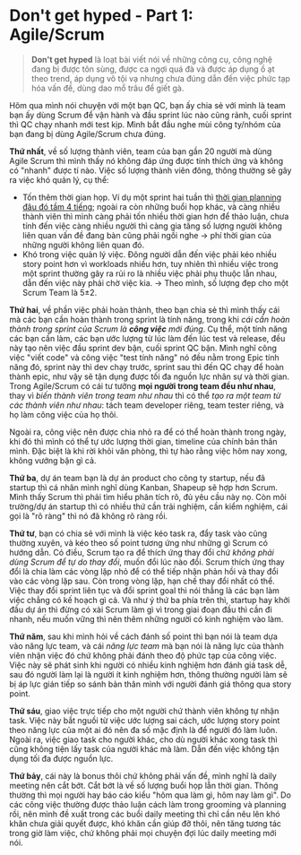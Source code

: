 # Don't get hyped - Part 1: Agile/Scrum

> **Don't get hyped** là loạt bài viết nói về những công cụ, công nghệ đang bị được tôn sùng, được ca ngợi quá đà và được áp dụng ồ ạt theo trend, áp dụng vô tội vạ nhưng chưa đúng dẫn đến việc phức tạp hóa vấn đề, dùng dao mổ trâu để giết gà.

Hôm qua mình nói chuyện với một bạn QC, bạn ấy chia sẻ với mình là team bạn ấy dùng Scrum để vận hành và đầu sprint lúc nào cũng rảnh, cuối sprint thì QC chạy nhanh mới test kịp. Mình bắt đầu nghe mùi công ty/nhóm của bạn đang bị dùng Agile/Scrum chưa đúng.

**Thứ nhất**, về số lượng thành viên, team của bạn gần 20 người mà dùng Agile Scrum thì mình thấy nó không đáp ứng được tính thích ứng và không có "nhanh" được tí nào. Việc số lượng thành viên đông, thông thường sẽ gây ra việc khó quản lý, cụ thể:

- Tốn thêm thời gian họp. Ví dụ một sprint hai tuần thì [thời gian planning đâu đó tầm 4 tiếng](https://www.wrike.com/scrum-guide/faq/what-is-sprint-planning-timebox/); ngoài ra còn những buổi họp khác, và càng nhiều thành viên thì mình càng phải tốn nhiều thời gian hơn để thảo luận, chưa tính đến việc càng nhiều người thì càng gia tăng số lượng người không liên quan vấn đề đang bàn cũng phải ngồi nghe -> phí thời gian của những người không liên quan đó.
- Khó trong việc quản lý việc. Đông người dẫn đến việc phải kéo nhiều story point hơn vì workloads nhiều hơn, tuy nhiên thì nhiều việc trong một sprint thường gây ra rủi ro là nhiều việc phải phụ thuộc lẫn nhau, dẫn đến việc này phải chờ việc kia.
-> Theo mình, số lượng đẹp cho một Scrum Team là 5±2.

**Thứ hai**, về phần việc phải hoàn thành, theo bạn chia sẻ thì mình thấy cái mà các bạn cần hoàn thành trong sprint là tính năng, trong khi *cái cần hoàn thành trong sprint của Scrum là **công việc** mới đúng*. Cụ thể, một tính năng các bạn cần làm, các bạn ước lượng từ lúc làm đến lúc test và release, đều này tạo nên việc đầu sprint dev bận, cuối sprint QC bận. Mình nghĩ công việc "viết code" và công việc "test tính năng" nó đều nằm trong Epic tính năng đó, sprint này thì dev chạy trước, sprint sau thì đến QC chạy để hoàn thành epic, như vậy sẽ tận dụng được tối đa nguồn lực nhân sự và thời gian. Trong Agile/Scrum có cái tư tưởng **mọi người trong team đều như nhau**, thay vì *biến thành viên trong team như nhau* thì có thể *tạo ra một team từ các thành viên như nhau*: tách team developer riêng, team tester riêng, và họ làm công việc của họ thôi.

Ngoài ra, công việc nên được chia nhỏ ra để có thể hoàn thành trong ngày, khi đó thì mình có thể tự ước lượng thời gian, timeline của chính bản thân mình. Đặc biệt là khi rời khỏi văn phòng, thì tự hào rằng việc hôm nay xong, không vướng bận gì cả.

**Thứ ba**, dự án team bạn là dự án product cho công ty startup, nếu đã startup thì cá nhân mình nghĩ dùng Kanban, Shapeup sẽ hợp hơn Scrum. Mình thấy Scrum thì phải tìm hiểu phân tích rõ, đủ yêu cầu này nọ. Còn môi trường/dự án startup thì có nhiều thứ cần trải nghiệm, cần kiểm nghiệm, cái gọi là "rõ ràng" thì nó đã không rõ ràng rồi.

**Thứ tư**, bạn có chia sẻ với mình là việc kéo task ra, đẩy task vào cũng thường xuyên, và kéo theo số point tương ứng như những gì Scrum có hướng dẫn. Có điều, Scrum tạo ra để thích ứng thay đổi chứ *không phải dùng Scrum để tự do thay đổi*, muốn đổi lúc nào đổi. Scrum thích ứng thay đổi là chia làm các vòng lặp nhỏ để có thể tiếp nhận phản hồi và thay đổi vào các vòng lặp sau. Còn trong vòng lặp, hạn chế thay đổi nhất có thể. Việc thay đổi sprint liên tục và đổi sprint goal thì nói thẳng là các bạn làm việc chẳng có kế hoạch gì cả. Và như ý thứ ba phía trên thì, startup hay khởi đầu dự án thì đừng có xài Scrum làm gì vì trong giai đoạn đầu thì cần đi nhanh, nếu muốn vững thì nên thêm những người có kinh nghiệm vào làm.

**Thứ năm**, sau khi mình hỏi về cách đánh số point thì bạn nói là team dựa vào năng lực team, và cái *năng lực team* mà bạn nói là năng lực của thành viên nhận việc đó chứ không phải đánh theo độ phức tạp của công việc. Việc này sẽ phát sinh khi người có nhiều kinh nghiệm hơn đánh giá task dễ, sau đó người làm lại là người ít kinh nghiệm hơn, thông thường người làm sẽ bị áp lực gián tiếp so sánh bản thân mình với người đánh giá thông qua story point.

**Thứ sáu**, giao việc trực tiếp cho một người chứ thành viên không tự nhận task. Việc này bắt nguồi từ việc ước lượng sai cách, ước lượng story point theo năng lực của một ai đó nên đa số mặc định là để người đó làm luôn. Ngoài ra, việc giao task cho người khác, cho dù người khác xong task thì cũng không tiện lấy task của người khác mà làm. Dẫn đến việc không tận dụng tối đa được nguồn lực.

**Thứ bảy**, cái này là bonus thôi chứ không phải vấn đề, mình nghĩ là daily meeting nên cắt bớt. Cắt bớt là về số lượng buổi họp lẫn thời gian. Thông thường thì mọi người hay báo cáo kiểu "hôm qua làm gì, hôm nay làm gì". Do các công việc thường được thảo luận cách làm trong grooming và planning rồi, nên mình đề xuất trong các buổi daily meeting thì chỉ cần nêu lên khó khăn chưa giải quyết được, khó khăn cần giúp đỡ thôi, nên tăng tương tác trong giờ làm việc, chứ không phải mọi chuyện đợi lúc daily meeting mới nói.
